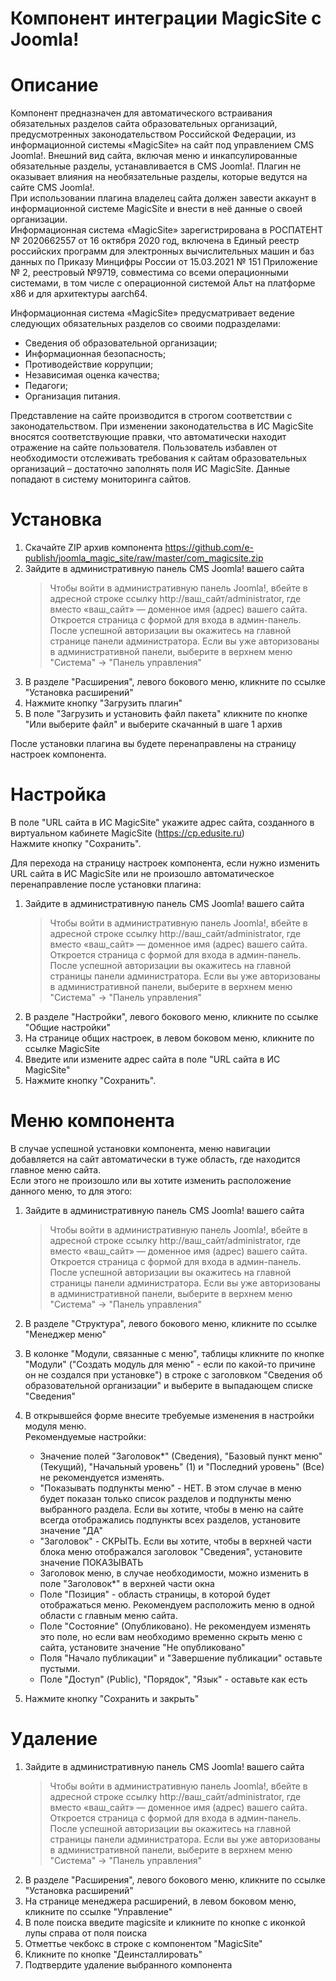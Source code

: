 Компонент интеграции MagicSite c Joomla!
========================================

# Описание
Компонент предназначен для автоматического встраивания обязательных разделов сайта образовательных организаций, предусмотренных законодательством Российской Федерации, из информационной системы «MagicSite» на сайт под управлением CMS Joomla!.
Внешний вид сайта, включая меню и инкапсулированные обязательные разделы, устанавливается в CMS Joomla!. Плагин не оказывает влияния на необязательные разделы, которые ведутся на сайте CMS Joomla!.  
При использовании плагина владелец сайта должен завести аккаунт в информационной системе MagicSite и внести в неё данные о своей организации.  
Информационная система «MagicSite» зарегистрирована в РОСПАТЕНТ № 2020662557 от 16 октября 2020 год, включена в Единый реестр российских программ для электронных вычислительных машин и баз данных по Приказу Минцифры России от 15.03.2021 № 151 Приложение № 2, реестровый №9719, совместима со всеми операционными системами, в том числе с операционной системой Альт на платформе х86 и для архитектуры aarch64.  

Информационная система «MagicSite» предусматривает ведение следующих обязательных разделов со своими подразделами:
 * Сведения об образовательной организации;
 * Информационная безопасность;
 * Противодействие коррупции;
 * Независимая оценка качества;
 * Педагоги;
 * Организация питания.

Представление на сайте производится в строгом соответствии с законодательством. При изменении законодательства в ИС MagicSite вносятся соответствующие правки, что автоматически находит отражение на сайте пользователя. Пользователь избавлен от необходимости отслеживать требования к сайтам образовательных организаций – достаточно заполнять поля ИС MagicSite. Данные попадают в систему мониторинга сайтов.

# Установка
1. Скачайте ZIP архив компонента https://github.com/e-publish/joomla_magic_site/raw/master/com_magicsite.zip
2. Зайдите в административную панель CMS Joomla! вашего сайта
	>Чтобы войти в административную панель Joomla!, вбейте в адресной строке ссылку http://ваш_сайт/administrator, где вместо «ваш_сайт» — доменное имя (адрес) вашего сайта.
	>Откроется страница с формой для входа в админ-панель.
	>После успешной авторизации вы окажитесь на главной странице панели администратора.
	>Если вы уже авторизованы в административной панели, выберите в верхнем меню "Система" -> "Панель управления"
3. В разделе "Расширения", левого бокового меню, кликните по ссылке "Установка расширений"
4. Нажмите кнопку "Загрузить плагин"
5. В поле "Загрузить и установить файл пакета" кликните по кнопке "Или выберите файл" и выберите скачанный в шаге 1 архив

После установки плагина вы будете перенаправлены на страницу настроек компонента.

# Настройка
В поле "URL сайта в ИС MagicSite" укажите адрес сайта, созданного в виртуальном кабинете MagicSite (https://cp.edusite.ru)  
Нажмите кнопку "Сохранить".

Для перехода на страницу настроек компонента, если нужно изменить URL сайта в ИС MagicSite или не произошло автоматическое перенаправление после установки плагина:
1. Зайдите в административную панель CMS Joomla! вашего сайта
	>Чтобы войти в административную панель Joomla!, вбейте в адресной строке ссылку http://ваш_сайт/administrator, где вместо «ваш_сайт» — доменное имя (адрес) вашего сайта.
	>Откроется страница с формой для входа в админ-панель.
	>После успешной авторизации вы окажитесь на главной страницы панели администратора.
	>Если вы уже авторизованы в административной панели, выберите в верхнем меню "Система" -> "Панель управления"
2. В разделе "Настройки", левого бокового меню, кликните по ссылке "Общие настройки"
3. На странице общих настроек, в левом боковом меню, кликните по ссылке MagicSite
4. Введите или измените адрес сайта в поле "URL сайта в ИС MagicSite"
5. Нажмите кнопку "Сохранить".

# Меню компонента
В случае успешной установки компонента, меню навигации добавляется на сайт автоматически в туже область, где находится главное меню сайта.  
Если этого не произошло или вы хотите изменить расположение данного меню,  то для этого:
1. Зайдите в административную панель CMS Joomla! вашего сайта
	>Чтобы войти в административную панель Joomla!, вбейте в адресной строке ссылку http://ваш_сайт/administrator, где вместо «ваш_сайт» — доменное имя (адрес) вашего сайта.
	>Откроется страница с формой для входа в админ-панель.
	>После успешной авторизации вы окажитесь на главной страницы панели администратора.
	>Если вы уже авторизованы в административной панели, выберите в верхнем меню "Система" -> "Панель управления" 
2. В разделе "Структура", левого бокового меню, кликните по ссылке "Менеджер меню"
3. В колонке "Модули, связанные с меню", таблицы кликните по кнопке "Модули" ("Создать модуль для меню" - если по какой-то причине он не создался при установке") в строке с заголовком "Сведения об образовательной организации" и выберите в выпадающем списке "Сведения"
4. В открывшейся форме внесите требуемые изменения в настройки модуля меню.  
	Рекомендуемые настройки:
	* Значение полей "Заголовок*" (Сведения), "Базовый пункт меню" (Текущий), "Начальный уровень" (1) и "Последний уровень" (Все) не рекомендуется изменять.
	* "Показывать подпункты меню" - НЕТ. В этом случае в меню будет показан только список разделов и подпункты меню выбранного раздела. Если вы хотите, чтобы в меню на сайте всегда отображались подпункты всех разделов, установите значение "ДА"
	* "Заголовок" - СКРЫТЬ. Если вы хотите, чтобы в верхней части блока меню отображался заголовок "Сведения", установите значение ПОКАЗЫВАТЬ
	* Заголовок меню, в случае необходимости, можно изменить в поле "Заголовок*" в верхней части окна
	* Поле "Позиция" - область страницы, в которой будет отображаться меню. Рекомендуем расположить меню в одной области с главным меню сайта.
	* Поле "Состояние" (Опубликовано). Не рекомендуем изменять это поле, но если вам необходимо временно скрыть меню с сайта, установите значение "Не опубликовано"
	* Поля "Начало публикации" и "Завершение публикации" оставьте пустыми.
	* Поле "Доступ" (Public), "Порядок", "Язык" - оставьте как есть
	
5. Нажмите кнопку "Сохранить и закрыть"

# Удаление
1. Зайдите в административную панель CMS Joomla! вашего сайта
	>Чтобы войти в административную панель Joomla!, вбейте в адресной строке ссылку http://ваш_сайт/administrator, где вместо «ваш_сайт» — доменное имя (адрес) вашего сайта.
	>Откроется страница с формой для входа в админ-панель.
	>После успешной авторизации вы окажитесь на главной страницы панели администратора.
	>Если вы уже авторизованы в административной панели, выберите в верхнем меню "Система" -> "Панель управления" 
2. В разделе "Расширения", левого бокового меню, кликните по ссылке "Установка расширений"
3. На странице менеджера расширений, в левом боковом меню, кликните по ссылке "Управление"
4. В поле поиска введите magicsite и кликните по кнопке с иконкой лупы справа от поля поиска
5. Отметтье чекбокс в строке с компонентом "MagicSite"
6. Кликните по кнопке "Деинсталлировать"
7. Подтвердите удаление выбранного компонента
